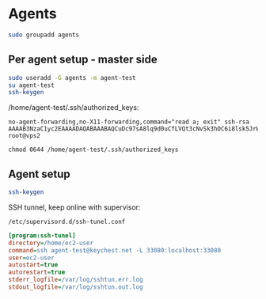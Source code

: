 # Agents

```bash
sudo groupadd agents
```

## Per agent setup - master side

```bash
sudo useradd -G agents -m agent-test
su agent-test
ssh-keygen
```

/home/agent-test/.ssh/authorized_keys:

```
no-agent-forwarding,no-X11-forwarding,command="read a; exit" ssh-rsa AAAAB3NzaC1yc2EAAAADAQABAAABAQCuDc97sA8lq9d0uCfLVQt3cNvSk3hOC6i8lsk5JrWvKC02aJTbIZrm2NDZn9/9gsf5g04lRFxiQLwII+IiP+6xe4R0nJRZfgmmlOyAKBDc/H3cBmJqJnFxuectzEoCiUeA+pOIza/gmjjqkmdNFimZump20A3sYgbzhZ+Q6F4Qo6oZF3ntUflSckIsVr2dBhF/ZQM3LhfO/56T01EdoY4dEBULbsHYGKjm8Wl+wLKAL3Km5w0tMShKn6WJjwhGaZ5qpAcNiAnXgGw0nMPpZsMVyG6KpPbDq7t+IhSDQEmMtuKVQnSsvOGJHt9JOpW2pO2/BgVyBXsdEZxRRiVa51cZ root@vps2
```

```
chmod 0644 /home/agent-test/.ssh/authorized_keys
```

## Agent setup

```bash
ssh-keygen
```

SSH tunnel, keep online with supervisor:

`/etc/supervisord.d/ssh-tunel.conf`

```ini
[program:ssh-tunel]
directory=/home/ec2-user
command=ssh agent-test@keychest.net -L 33080:localhost:33080
user=ec2-user
autostart=true
autorestart=true
stderr_logfile=/var/log/sshtun.err.log
stdout_logfile=/var/log/sshtun.out.log
```


